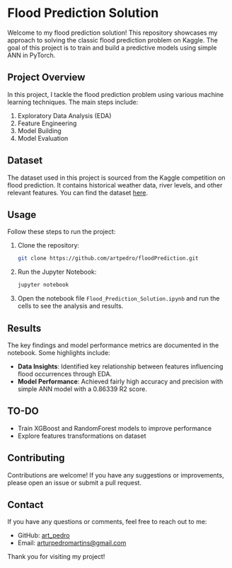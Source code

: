 
# Flood Prediction Solution

Welcome to my flood prediction solution! This repository showcases my approach to solving the classic flood prediction problem on Kaggle. The goal of this project is to train and build a predictive models using simple ANN in PyTorch.

## Project Overview

In this project, I tackle the flood prediction problem using various machine learning techniques. The main steps include:

1. Exploratory Data Analysis (EDA)
2. Feature Engineering
3. Model Building
4. Model Evaluation

## Dataset

The dataset used in this project is sourced from the Kaggle competition on flood prediction. It contains historical weather data, river levels, and other relevant features. You can find the dataset [here](https://www.kaggle.com/competitions/playground-series-s4e5/data).

## Usage

Follow these steps to run the project:

1. Clone the repository:
    ```bash
    git clone https://github.com/artpedro/floodPrediction.git
    ```
2. Run the Jupyter Notebook:
    ```bash
    jupyter notebook
    ```
3. Open the notebook file `Flood_Prediction_Solution.ipynb` and run the cells to see the analysis and results.

## Results

The key findings and model performance metrics are documented in the notebook. Some highlights include:

- **Data Insights**: Identified key relationship between features influencing flood occurrences through EDA.
- **Model Performance**: Achieved fairly high accuracy and precision with simple ANN model with a 0.86339 R2 score.

## TO-DO

- Train XGBoost and RandomForest models to improve performance
- Explore features transformations on dataset 

## Contributing

Contributions are welcome! If you have any suggestions or improvements, please open an issue or submit a pull request.

## Contact

If you have any questions or comments, feel free to reach out to me:

- GitHub: [art_pedro](https://github.com/artpedro)
- Email: arturpedromartins@gmail.com

Thank you for visiting my project!
